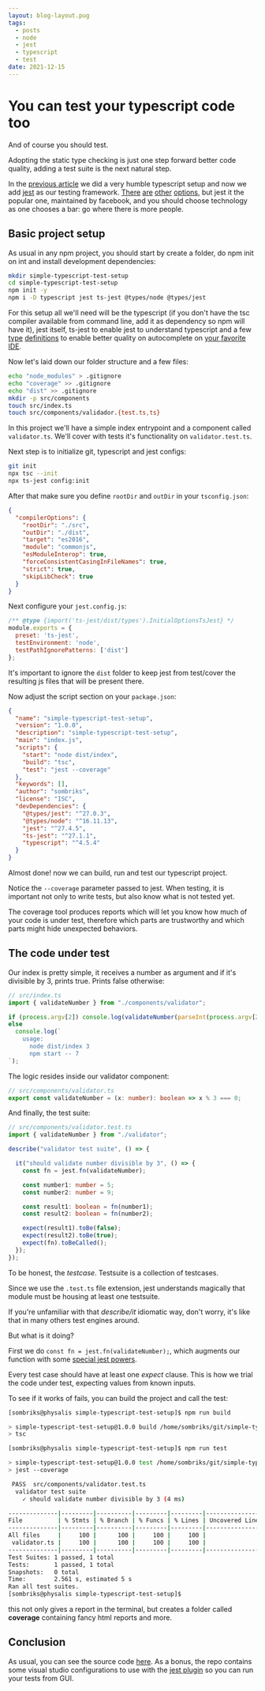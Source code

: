 ```yaml
---
layout: blog-layout.pug
tags: 
  - posts
  - node
  - jest
  - typescript
  - test
date: 2021-12-15
---
```

# You can test your typescript code too

And of course you should test.

Adopting the static type checking is just one step forward better code quality,
adding a test suite is the next natural step.

In the
[previous article](https://sombriks.com.br/#/blog/0026-simple-typescript-setup.md)
we did a very humble typescript setup and now we add [jest](https://jestjs.io/)
as our testing framework. [There](https://www.chaijs.com/)
[are](https://jasmine.github.io/) [other](https://github.com/avajs/ava)
[options](https://mochajs.org/), but jest it the popular one, maintained by
facebook, and you should choose technology as one chooses a bar: go where there
is more people.

## Basic project setup

As usual in any npm project, you should start by create a folder, do npm init on
int and install development dependencies:

```bash
mkdir simple-typescript-test-setup
cd simple-typescript-test-setup
npm init -y
npm i -D typescript jest ts-jest @types/node @types/jest
```

For this setup all we'll need will be the typescript (if you don't have the tsc
compiler available from command line, add it as dependency so npm will have it),
jest itself, ts-jest to enable jest to understand typescript and a few
[type](https://www.typescriptlang.org/docs/handbook/2/type-declarations.html)
[definitions](https://github.com/DefinitelyTyped/DefinitelyTyped/) to enable
better quality on autocomplete on
[your favorite IDE](https://code.visualstudio.com/).

Now let's laid down our folder structure and a few files:

```bash
echo "node_modules" > .gitignore
echo "coverage" >> .gitignore
echo "dist" >> .gitignore
mkdir -p src/components
touch src/index.ts
touch src/components/validador.{test.ts,ts}
```

In this project we'll have a simple index entrypoint and a component called
`validator.ts`. We'll cover with tests it's functionality on `validator.test.ts`.

Next step is to initialize git, typescript and jest configs:

```bash
git init
npx tsc --init
npx ts-jest config:init
```

After that make sure you define `rootDir` and `outDir` in your `tsconfig.json`:

```json
{
  "compilerOptions": {
    "rootDir": "./src",    
    "outDir": "./dist",                                 
    "target": "es2016",  
    "module": "commonjs",                          
    "esModuleInterop": true,                 
    "forceConsistentCasingInFileNames": true,           
    "strict": true,                                     
    "skipLibCheck": true                               
  }
}
```

Next configure your `jest.config.js`:

```js
/** @type {import('ts-jest/dist/types').InitialOptionsTsJest} */
module.exports = {
  preset: 'ts-jest',
  testEnvironment: 'node',
  testPathIgnorePatterns: ['dist']
};
```

It's important to ignore the `dist` folder to keep jest from test/cover the
resulting js files that will be present there.

Now adjust the script section on your `package.json`:

```json
{
  "name": "simple-typescript-test-setup",
  "version": "1.0.0",
  "description": "simple-typescript-test-setup",
  "main": "index.js",
  "scripts": {
    "start": "node dist/index",
    "build": "tsc",
    "test": "jest --coverage"
  },
  "keywords": [],
  "author": "sombriks",
  "license": "ISC",
  "devDependencies": {
    "@types/jest": "^27.0.3",
    "@types/node": "^16.11.13",
    "jest": "^27.4.5",
    "ts-jest": "^27.1.1",
    "typescript": "^4.5.4"
  }
}
```

Almost done! now we can build, run and test our typescript project.

Notice the `--coverage` parameter passed to jest. When testing, it is important
not only to write tests, but also know what is not tested yet.

The coverage tool produces reports which will let you know how much of your code
is under test, therefore which parts are trustworthy and which parts might hide
unexpected behaviors.

## The code under test

Our index is pretty simple, it receives a number as argument and if it's
divisible by 3, prints true. Prints false otherwise:

```ts
// src/index.ts
import { validateNumber } from "./components/validator";

if (process.argv[2]) console.log(validateNumber(parseInt(process.argv[2], 10)));
else
  console.log(`
    usage: 
      node dist/index 3
      npm start -- 7
`);
```

The logic resides inside our validator component:

```ts
// src/components/validator.ts
export const validateNumber = (x: number): boolean => x % 3 === 0;
```

And finally, the test suite:

```ts
// src/components/validator.test.ts
import { validateNumber } from "./validator";

describe("validator test suite", () => {

  it("should validate number divisible by 3", () => {
    const fn = jest.fn(validateNumber);

    const number1: number = 5;
    const number2: number = 9;

    const result1: boolean = fn(number1);
    const result2: boolean = fn(number2); 

    expect(result1).toBe(false);
    expect(result2).toBe(true);
    expect(fn).toBeCalled();
  });
});
```

To be honest, the _testcase_. Testsuite is a collection of testcases.

Since we use the `.test.ts` file extension, jest understands magically that
module must be housing at least one testsuite.

If you're unfamiliar with that _describe/it_  idiomatic way, don't worry, it's
like that in many others test engines around.

But what is it doing?

First we do `const fn = jest.fn(validateNumber);`, which augments our function
with some [special jest powers](https://jestjs.io/docs/mock-functions).

Every test case should have at least one _expect_ clause. This is how we trial
the code under test, expecting values from known inputs.

To see if it works of fails, you can build the project and call the test:

```bash
[sombriks@physalis simple-typescript-test-setup]$ npm run build

> simple-typescript-test-setup@1.0.0 build /home/sombriks/git/simple-typescript-test-setup
> tsc

[sombriks@physalis simple-typescript-test-setup]$ npm run test

> simple-typescript-test-setup@1.0.0 test /home/sombriks/git/simple-typescript-test-setup
> jest --coverage

 PASS  src/components/validator.test.ts
  validator test suite
    ✓ should validate number divisible by 3 (4 ms)

--------------|---------|----------|---------|---------|-------------------
File          | % Stmts | % Branch | % Funcs | % Lines | Uncovered Line #s 
--------------|---------|----------|---------|---------|-------------------
All files     |     100 |      100 |     100 |     100 |                   
 validator.ts |     100 |      100 |     100 |     100 |                   
--------------|---------|----------|---------|---------|-------------------
Test Suites: 1 passed, 1 total
Tests:       1 passed, 1 total
Snapshots:   0 total
Time:        2.561 s, estimated 5 s
Ran all test suites.
[sombriks@physalis simple-typescript-test-setup]$ 
```

this not only gives a report in the terminal, but creates a folder called
**coverage** containing fancy html reports and more.

## Conclusion

As usual, you can see the source code
[here](https://github.com/sombriks/simple-typescript-test-setup). As a bonus,
the repo contains some visual studio configurations to use with the
[jest plugin](https://marketplace.visualstudio.com/items?itemName=Orta.vscode-jest)
so you can run your tests from GUI.
